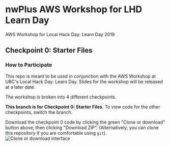 # nwPlus AWS Workshop for LHD Learn Day

AWS Workshop for Local Hack Day: Learn Day 2019

## Checkpoint 0: Starter Files

### How to Participate

This repo is meant to be used in conjunction with the AWS Workshop at UBC's Local Hack Day: Learn Day. Slides for the workshop will be released at a later date.

The workshop is broken into 4 different checkpoints.

**This branch is for Checkpoint 0: Starter Files**.
To view code for the other checkpoints, switch the branch.

Download the checkpoint 0 code by clicking the green "Clone or download" button above, then clicking "Download ZIP".
(Alternatively, you can clone this repository if you are comfortable using `git`).
![Clone or download interface](https://i.ibb.co/VBYZD9m/Screen-Shot-2019-09-29-at-12-13-25-PM.png)
